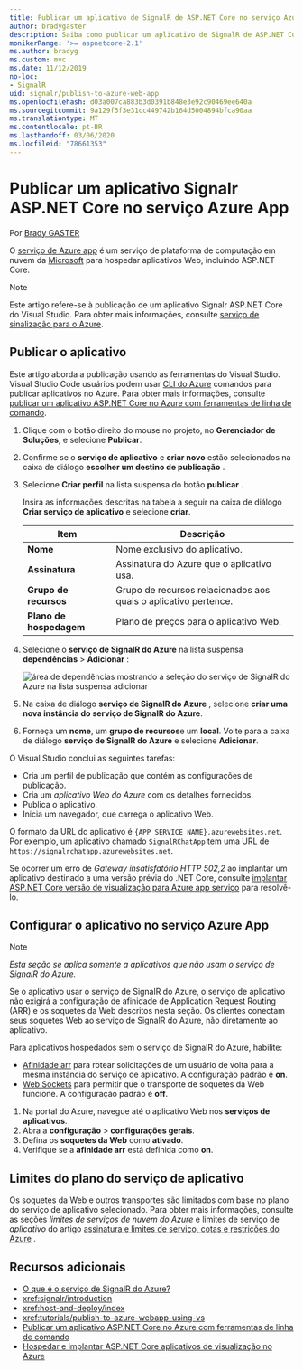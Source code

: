 ```yaml
---
title: Publicar um aplicativo de SignalR de ASP.NET Core no serviço Azure App
author: bradygaster
description: Saiba como publicar um aplicativo de SignalR de ASP.NET Core no serviço Azure App.
monikerRange: '>= aspnetcore-2.1'
ms.author: bradyg
ms.custom: mvc
ms.date: 11/12/2019
no-loc:
- SignalR
uid: signalr/publish-to-azure-web-app
ms.openlocfilehash: d03a007ca883b3d0391b848e3e92c90469ee640a
ms.sourcegitcommit: 9a129f5f3e31cc449742b164d5004894bfca90aa
ms.translationtype: MT
ms.contentlocale: pt-BR
ms.lasthandoff: 03/06/2020
ms.locfileid: "78661353"
---
```

# <a name="publish-an-aspnet-core-signalr-app-to-azure-app-service"></a>Publicar um aplicativo Signalr ASP.NET Core no serviço Azure App

Por [Brady GASTER](https://twitter.com/bradygaster)

O [serviço de Azure app](/azure/app-service/app-service-web-overview) é um serviço de plataforma de computação em nuvem da [Microsoft](https://azure.microsoft.com/) para hospedar aplicativos Web, incluindo ASP.NET Core.

> [!NOTE]
> Este artigo refere-se à publicação de um aplicativo Signalr ASP.NET Core do Visual Studio. Para obter mais informações, consulte [serviço de sinalização para o Azure](https://azure.microsoft.com/services/signalr-service).

## <a name="publish-the-app"></a>Publicar o aplicativo

Este artigo aborda a publicação usando as ferramentas do Visual Studio. Visual Studio Code usuários podem usar [CLI do Azure](/cli/azure) comandos para publicar aplicativos no Azure. Para obter mais informações, consulte [publicar um aplicativo ASP.NET Core no Azure com ferramentas de linha de comando](/azure/app-service/app-service-web-get-started-dotnet).

1. Clique com o botão direito do mouse no projeto, no **Gerenciador de Soluções**, e selecione **Publicar**.

1. Confirme se o **serviço de aplicativo** e **criar novo** estão selecionados na caixa de diálogo **escolher um destino de publicação** .

1. Selecione **Criar perfil** na lista suspensa do botão **publicar** .

   Insira as informações descritas na tabela a seguir na caixa de diálogo **Criar serviço de aplicativo** e selecione **criar**.

   | Item               | Descrição |
   | ------------------ | ----------- |
   | **Nome**           | Nome exclusivo do aplicativo. |
   | **Assinatura**   | Assinatura do Azure que o aplicativo usa. |
   | **Grupo de recursos** | Grupo de recursos relacionados aos quais o aplicativo pertence. |
   | **Plano de hospedagem**   | Plano de preços para o aplicativo Web. |

1. Selecione o **serviço de SignalR do Azure** na lista suspensa **dependências** > **Adicionar** :

   ![área de dependências mostrando a seleção do serviço de SignalR do Azure na lista suspensa adicionar](publish-to-azure-web-app/_static/signalr-service-dependency.png)

1. Na caixa de diálogo **serviço de SignalR do Azure** , selecione **criar uma nova instância do serviço de SignalR do Azure**.

1. Forneça um **nome**, um **grupo de recursos**e um **local**. Volte para a caixa de diálogo **serviço de SignalR do Azure** e selecione **Adicionar**.

O Visual Studio conclui as seguintes tarefas:

* Cria um perfil de publicação que contém as configurações de publicação.
* Cria um *aplicativo Web do Azure* com os detalhes fornecidos.
* Publica o aplicativo.
* Inicia um navegador, que carrega o aplicativo Web.

O formato da URL do aplicativo é `{APP SERVICE NAME}.azurewebsites.net`. Por exemplo, um aplicativo chamado `SignalRChatApp` tem uma URL de `https://signalrchatapp.azurewebsites.net`.

Se ocorrer um erro de *Gateway insatisfatório HTTP 502,2* ao implantar um aplicativo destinado a uma versão prévia do .NET Core, consulte [implantar ASP.NET Core versão de visualização para Azure app serviço](xref:host-and-deploy/azure-apps/index#deploy-aspnet-core-preview-release-to-azure-app-service) para resolvê-lo.

## <a name="configure-the-app-in-azure-app-service"></a>Configurar o aplicativo no serviço Azure App

> [!NOTE]
> *Esta seção se aplica somente a aplicativos que não usam o serviço de SignalR do Azure.*
>
> Se o aplicativo usar o serviço de SignalR do Azure, o serviço de aplicativo não exigirá a configuração de afinidade de Application Request Routing (ARR) e os soquetes da Web descritos nesta seção. Os clientes conectam seus soquetes Web ao serviço de SignalR do Azure, não diretamente ao aplicativo.

Para aplicativos hospedados sem o serviço de SignalR do Azure, habilite:

* [Afinidade arr](https://azure.github.io/AppService/2016/05/16/Disable-Session-affinity-cookie-(ARR-cookie)-for-Azure-web-apps.html) para rotear solicitações de um usuário de volta para a mesma instância do serviço de aplicativo. A configuração padrão é **on**.
* [Web Sockets](xref:fundamentals/websockets) para permitir que o transporte de soquetes da Web funcione. A configuração padrão é **off**.

1. Na portal do Azure, navegue até o aplicativo Web nos **serviços de aplicativos**.
1. Abra a **configuração** > **configurações gerais**.
1. Defina os **soquetes da Web** como **ativado**.
1. Verifique se a **afinidade arr** está definida como **on**.

## <a name="app-service-plan-limits"></a>Limites do plano do serviço de aplicativo

Os soquetes da Web e outros transportes são limitados com base no plano do serviço de aplicativo selecionado. Para obter mais informações, consulte as seções *limites de serviços de nuvem do Azure* e limites de serviço de *aplicativo* do artigo [assinatura e limites de serviço, cotas e restrições do Azure](/azure/azure-subscription-service-limits#app-service-limits) .

## <a name="additional-resources"></a>Recursos adicionais

* [O que é o serviço de SignalR do Azure?](/azure/azure-signalr/signalr-overview)
* <xref:signalr/introduction>
* <xref:host-and-deploy/index>
* <xref:tutorials/publish-to-azure-webapp-using-vs>
* [Publicar um aplicativo ASP.NET Core no Azure com ferramentas de linha de comando](/azure/app-service/app-service-web-get-started-dotnet)
* [Hospedar e implantar ASP.NET Core aplicativos de visualização no Azure](xref:host-and-deploy/azure-apps/index#deploy-aspnet-core-preview-release-to-azure-app-service)
